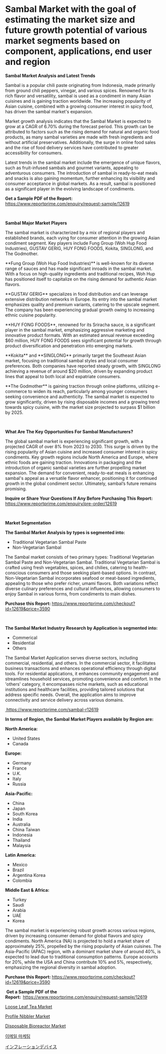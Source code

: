 <p><h1>Sambal Market with the goal of estimating the market size and future growth potential of various market segments based on component, applications, end user and region</h1></p><p><strong>Sambal Market Analysis and Latest Trends</strong></p>
<p><p>Sambal is a popular chili paste originating from Indonesia, made primarily from ground chili peppers, vinegar, and various spices. Renowned for its rich flavor and versatility, sambal is used as a condiment in many Asian cuisines and is gaining traction worldwide. The increasing popularity of Asian cuisine, combined with a growing consumer interest in spicy food, has driven the sambal market's expansion.</p><p>Market growth analysis indicates that the Sambal Market is expected to grow at a CAGR of 6.70% during the forecast period. This growth can be attributed to factors such as the rising demand for natural and organic food products, as many sambal varieties are made with fresh ingredients and without artificial preservatives. Additionally, the surge in online food sales and the rise of food delivery services have contributed to greater accessibility for consumers.</p><p>Latest trends in the sambal market include the emergence of unique flavors, such as fruit-infused sambals and gourmet variants, appealing to adventurous consumers. The introduction of sambal in ready-to-eat meals and snacks is also gaining momentum, further enhancing its visibility and consumer acceptance in global markets. As a result, sambal is positioned as a significant player in the evolving landscape of condiments.</p></p>
<p><strong>Get a Sample PDF of the Report:&nbsp;</strong> <a href="https://www.reportprime.com/enquiry/request-sample/12619">https://www.reportprime.com/enquiry/request-sample/12619</a></p>
<p>&nbsp;</p>
<p><strong>Sambal Major Market Players</strong></p>
<p><p>The sambal market is characterized by a mix of regional players and established brands, each vying for consumer attention in the growing Asian condiment segment. Key players include Fung Group (Woh Hup Food Industries), GUSTAV GERIG, HUY FONG FOODS, Kokita, SINGLONG, and The Godmother.</p><p>**Fung Group (Woh Hup Food Industries)** is well-known for its diverse range of sauces and has made significant inroads in the sambal market. With a focus on high-quality ingredients and traditional recipes, Woh Hup has positioned itself to capitalize on the rising demand for authentic Asian flavors.</p><p>**GUSTAV GERIG** specializes in food distribution and can leverage extensive distribution networks in Europe. Its entry into the sambal market emphasizes quality and premium variants, catering to the upscale segment. The company has been experiencing gradual growth owing to increasing ethnic cuisine popularity.</p><p>**HUY FONG FOODS**, renowned for its Sriracha sauce, is a significant player in the sambal market, emphasizing aggressive marketing and innovative product formats. With an estimated annual revenue exceeding $60 million, HUY FONG FOODS sees significant potential for growth through product diversification and penetration into emerging markets.</p><p>**Kokita** and **SINGLONG** primarily target the Southeast Asian market, focusing on traditional sambal styles and local consumer preferences. Both companies have reported steady growth, with SINGLONG achieving a revenue of around $20 million, driven by expanding product lines that appeal to both local and expatriate consumers.</p><p>**The Godmother** is gaining traction through online platforms, utilizing e-commerce to widen its reach, particularly among younger consumers seeking convenience and authenticity. The sambal market is expected to grow significantly, driven by rising disposable incomes and a growing trend towards spicy cuisine, with the market size projected to surpass $1 billion by 2025.</p></p>
<p>&nbsp;</p>
<p><strong>What Are The Key Opportunities For Sambal Manufacturers?</strong></p>
<p><p>The global sambal market is experiencing significant growth, with a projected CAGR of over 8% from 2023 to 2030. This surge is driven by the rising popularity of Asian cuisine and increased consumer interest in spicy condiments. Key growth regions include North America and Europe, where ethnic foods are gaining traction. Innovations in packaging and the introduction of organic sambal varieties are further propelling market expansion. The demand for convenient, ready-to-eat meals is enhancing sambal's appeal as a versatile flavor enhancer, positioning it for continued growth in the global condiment sector. Ultimately, sambal’s future remains promising.</p></p>
<p><strong>Inquire or Share Your Questions If Any Before Purchasing This Report:</strong> <a href="https://www.reportprime.com/enquiry/pre-order/12619">https://www.reportprime.com/enquiry/pre-order/12619</a></p>
<p>&nbsp;</p>
<p><strong>Market Segmentation</strong></p>
<p><strong>The Sambal Market Analysis by types is segmented into:</strong></p>
<p><ul><li>Traditional Vegetarian Sambal Paste</li><li>Non-Vegetarian Sambal</li></ul></p>
<p><p>The Sambal market consists of two primary types: Traditional Vegetarian Sambal Paste and Non-Vegetarian Sambal. Traditional Vegetarian Sambal is crafted using fresh vegetables, spices, and chilies, catering to health-conscious consumers and those seeking plant-based options. In contrast, Non-Vegetarian Sambal incorporates seafood or meat-based ingredients, appealing to those who prefer richer, umami flavors. Both variations reflect diverse culinary preferences and cultural influences, allowing consumers to enjoy Sambal in various forms, from condiments to main dishes.</p></p>
<p><strong>Purchase this Report:&nbsp;</strong><a href="https://www.reportprime.com/checkout?id=12619&price=3590">https://www.reportprime.com/checkout?id=12619&price=3590</a></p>
<p>&nbsp;</p>
<p><strong>The Sambal Market Industry Research by Application is segmented into:</strong></p>
<p><ul><li>Commerical</li><li>Residential</li><li>Others</li></ul></p>
<p><p>The Sambal Market Application serves diverse sectors, including commercial, residential, and others. In the commercial sector, it facilitates business transactions and enhances operational efficiency through digital tools. For residential applications, it enhances community engagement and streamlines household services, promoting convenience and comfort. In the 'others' category, it encompasses niche markets, such as educational institutions and healthcare facilities, providing tailored solutions that address specific needs. Overall, the application aims to improve connectivity and service delivery across various domains.</p></p>
<p><a href="https://www.reportprime.com/sambal-r12619">&nbsp;https://www.reportprime.com/sambal-r12619</a></p>
<p><strong>In terms of Region, the Sambal Market Players available by Region are:</strong></p>
<p>
    <p> <strong> North America: </strong>
        <ul>
            <li>United States</li>
            <li>Canada</li>
        </ul>
        </p> 
    <p> <strong> Europe: </strong>
        <ul>
            <li>Germany</li>
            <li>France</li>
            <li>U.K.</li>
            <li>Italy</li>
            <li>Russia</li>
        </ul>
        </p> 
    <p> <strong> Asia-Pacific: </strong>
        <ul>
            <li>China</li>
            <li>Japan</li>
            <li>South Korea</li>
            <li>India</li>
            <li>Australia</li>
            <li>China Taiwan</li>
            <li>Indonesia</li>
            <li>Thailand</li>
            <li>Malaysia</li>
        </ul>
        </p> 
    <p> <strong> Latin America: </strong>
        <ul>
            <li>Mexico</li>
            <li>Brazil</li>
            <li>Argentina Korea</li>
            <li>Colombia</li>
        </ul>
        </p> 
    <p> <strong> Middle East & Africa: </strong>
        <ul>
            <li>Turkey</li>
            <li>Saudi</li>
            <li>Arabia</li>
            <li>UAE</li>
            <li>Korea</li>
        </ul>
    </p>
    </p>
<p><p>The sambal market is experiencing robust growth across various regions, driven by increasing consumer demand for global flavors and spicy condiments. North America (NA) is projected to hold a market share of approximately 25%, propelled by the rising popularity of Asian cuisines. The Asia-Pacific (APAC) region, with a dominant market share of around 40%, is expected to lead due to traditional consumption patterns. Europe accounts for 20%, while the USA and China contribute 10% and 5%, respectively, emphasizing the regional diversity in sambal adoption.</p></p>
<p><strong>Purchase this Report: </strong><a href="https://www.reportprime.com/checkout?id=12619&price=3590">https://www.reportprime.com/checkout?id=12619&price=3590</a></p>
<p>&nbsp;<strong>Get a Sample PDF of the Report:&nbsp;&nbsp;</strong><a href="https://www.reportprime.com/enquiry/request-sample/12619">https://www.reportprime.com/enquiry/request-sample/12619</a></p>
<p><strong></strong></p>
<p><p><a href="https://www.linkedin.com/pulse/loose-leaf-tea-market-size-growth-industry-analysis-segmentation-glyrc?trackingId=4XIH7iL0TdOwaVxhfHE%2Fng%3D%3D">Loose Leaf Tea Market</a></p><p><a href="https://medium.com/@sk99912151/profile-nibbler-market-growth-market-segmentation-and-regional-analysis-global-forecast-2031-7cbd0ffd9974">Profile Nibbler Market</a></p><p><a href="https://www.linkedin.com/pulse/global-disposable-bioreactor-industry-types-applications-market-dhnde?trackingId=K6Alv%2FSoR8e2xOQI9v2CTQ%3D%3D">Disposable Bioreactor Market</a></p><p><a href="https://medium.com/@artyompoq5m4/%EA%B8%89%EC%84%B1%EC%9E%A5%ED%95%98%EB%8A%94-%EC%9D%B4%EB%A9%94%EC%9D%BC-%EB%A7%88%EC%BC%80%ED%8C%85-%EC%8B%9C%EC%9E%A5-%EB%B6%80%EB%AC%B8-2031%EB%85%84%EA%B9%8C%EC%A7%80%EC%9D%98-%EC%8B%9C%EC%9E%A5-%EB%B6%84%EC%84%9D-%EB%B0%8F-%EC%84%B1%EC%9E%A5-%EC%A0%84%EB%A7%9D-16ac4a87d000">이메일 마케팅</a></p><p><a href="https://medium.com/@mares423/%E3%82%A4%E3%83%B3%E3%83%95%E3%83%AC%E3%83%BC%E3%82%B7%E3%83%A7%E3%83%B3%E3%83%87%E3%83%90%E3%82%A4%E3%82%B9%E7%94%A3%E6%A5%AD%E5%88%86%E6%9E%90%E3%83%AC%E3%83%9D%E3%83%BC%E3%83%88-2024%E5%B9%B4%E3%81%8B%E3%82%892031%E5%B9%B4%E3%81%BE%E3%81%A7%E3%81%AE%E6%9C%9F%E9%96%93%E3%81%AB%E4%BA%88%E6%B8%AC%E3%81%95%E3%82%8C%E3%82%8B%E5%B8%82%E5%A0%B4%E8%A6%8F%E6%A8%A1%E3%81%AF-%E3%82%A2%E3%83%97%E3%83%AA%E3%82%B1%E3%83%BC%E3%82%B7%E3%83%A7%E3%83%B3-%E7%A8%AE%E9%A1%9E-%E5%9C%B0%E5%9F%9F%E5%88%A5%E3%81%AB9-1-%E3%81%AEcagr%E3%81%A7%E6%88%90%E9%95%B7%E4%B8%AD%E3%81%A7%E3%81%99-56a5adafe2a8">インフレーションデバイス</a></p></p>
